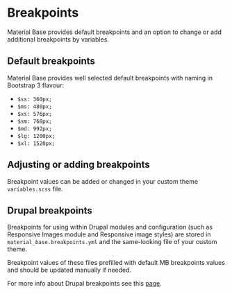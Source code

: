 Breakpoints
===========

Material Base provides default breakpoints and an option to change or add additional breakpoints by variables.

Default breakpoints
-------------------

Material Base provides well selected default breakpoints with naming in Bootstrap 3 flavour:

* `$ss: 360px;`
* `$ms: 480px;`
* `$xs: 576px;`
* `$sm: 768px;`
* `$md: 992px;`
* `$lg: 1200px;`
* `$xl: 1520px;`

Adjusting or adding breakpoints
-------------------------------

Breakpoint values can be added or changed in your custom theme `variables.scss` file.

Drupal breakpoints
------------------

Breakpoints for using within Drupal modules and configuration (such as Responsive Images module and Responsive image styles) are stored in `material_base.breakpoints.yml` and the same-looking file of your custom theme.

Breakpoint values of these files prefilled with default MB breakpoints values and should be updated manually if needed.

For more info about Drupal breakpoints see this [page](https://www.drupal.org/docs/theming-drupal/working-with-breakpoints-in-drupal).
